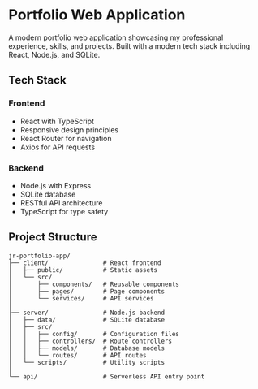 # Portfolio Web Application

A modern portfolio web application showcasing my professional experience, skills, and projects. Built with a modern tech stack including React, Node.js, and SQLite.

## Tech Stack

### Frontend
- React with TypeScript
- Responsive design principles
- React Router for navigation
- Axios for API requests

### Backend
- Node.js with Express
- SQLite database
- RESTful API architecture
- TypeScript for type safety

## Project Structure

```
jr-portfolio-app/
├── client/               # React frontend
│   ├── public/           # Static assets
│   └── src/
│       ├── components/   # Reusable components
│       ├── pages/        # Page components
│       └── services/     # API services
│
├── server/               # Node.js backend
│   ├── data/             # SQLite database
│   ├── src/
│   │   ├── config/       # Configuration files
│   │   ├── controllers/  # Route controllers
│   │   ├── models/       # Database models
│   │   └── routes/       # API routes
│   └── scripts/          # Utility scripts
│
└── api/                  # Serverless API entry point
```
